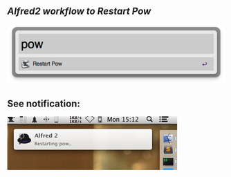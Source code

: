 *Alfred2 workflow to Restart Pow*
-
![Call Pow Restart](screenshots/call_pow.png?raw=true)

See notification:
-
![Notification](screenshots/notify_pow.png?raw=true)
